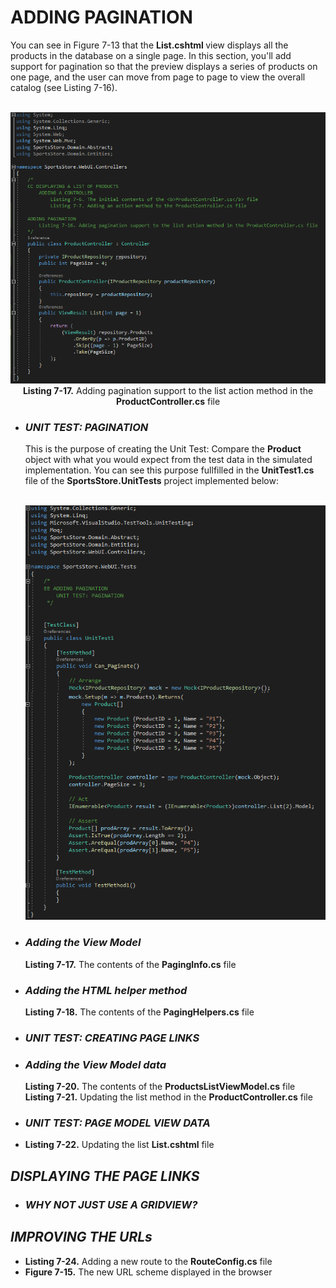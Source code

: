 <h1>ADDING PAGINATION</h1>
    You can see in Figure 7-13 that the <b>List.cshtml </b> view displays all the products in the database on a single page. In this section, you'll add support for pagination so that the preview displays a series of products on one page, and the user can move from page to page to view the overall catalog (see Listing 7-16). 
    <br /><br />

<p align="center">
    <img src="Pictures/Listing 7-17.png" /><br />
    <b>Listing 7-17.</b> Adding pagination support to the list action method in the <b>ProductController.cs</b> file
</p>

<ul>
    <li>
        <h3><i>UNIT TEST: PAGINATION</i></h3>
        This is the purpose of creating the Unit Test: Compare the <b>Product</b> object with what you would expect from the test data in the simulated implementation. You can see this purpose fullfilled in the <b>UnitTest1.cs</b> file of the <b>SportsStore.UnitTests</b> project implemented below:<br /><br />
        <p align="center">
            <img src="Pictures/UNIT TEST PAGINATION.png" /><br />
        </p>
    </li>
    <li>
        <h3><i>Adding the View Model</i></h3>
        <b>Listing 7-17.</b> The contents of the <b>PagingInfo.cs</b> file
    </li>
    <li>
        <h3><i>Adding the HTML helper method</i></h3>
        <b>Listing 7-18.</b> The contents of the <b>PagingHelpers.cs</b> file                
    </li>
    <li><h3><i>UNIT TEST: CREATING PAGE LINKS</i></h3></li>
    <li>
        <h3><i>Adding the View Model data</i></h3>
        <b>Listing 7-20.</b> The contents of the <b>ProductsListViewModel.cs</b> file
        <b>Listing 7-21.</b> Updating the list method in the <b>ProductController.cs</b> file
    </li>
    <li><h3><i>UNIT TEST: PAGE MODEL VIEW DATA</i></h3></li>
    <li><b>Listing 7-22.</b> Updating the list <b>List.cshtml</b> file</li>
</ul>

<h2><i>DISPLAYING THE PAGE LINKS</i></h2>
<ul>
    <li><h3><i>WHY NOT JUST USE A GRIDVIEW?</i></h3></li>
</ul>

<h2><i>IMPROVING THE URLs</i></h2>
<ul>
    <li><b>Listing 7-24.</b> Adding a new route to the <b>RouteConfig.cs</b> file</li>
    <li><b>Figure 7-15.</b> The new URL scheme displayed in the browser</li>
</ul>
